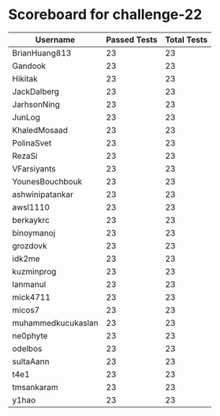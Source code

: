 # Scoreboard for challenge-22
| Username   | Passed Tests | Total Tests |
|------------|--------------|-------------|
| BrianHuang813 | 23 | 23 |
| Gandook | 23 | 23 |
| Hikitak | 23 | 23 |
| JackDalberg | 23 | 23 |
| JarhsonNing | 23 | 23 |
| JunLog | 23 | 23 |
| KhaledMosaad | 23 | 23 |
| PolinaSvet | 23 | 23 |
| RezaSi | 23 | 23 |
| VFarsiyants | 23 | 23 |
| YounesBouchbouk | 23 | 23 |
| ashwinipatankar | 23 | 23 |
| awsl1110 | 23 | 23 |
| berkaykrc | 23 | 23 |
| binoymanoj | 23 | 23 |
| grozdovk | 23 | 23 |
| idk2me | 23 | 23 |
| kuzminprog | 23 | 23 |
| lanmanul | 23 | 23 |
| mick4711 | 23 | 23 |
| micos7 | 23 | 23 |
| muhammedkucukaslan | 23 | 23 |
| ne0phyte | 23 | 23 |
| odelbos | 23 | 23 |
| sultaAann | 23 | 23 |
| t4e1 | 23 | 23 |
| tmsankaram | 23 | 23 |
| y1hao | 23 | 23 |
